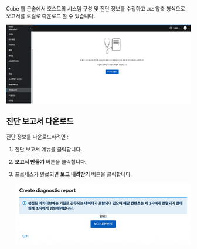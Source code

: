 Cube 웹 콘솔에서 호스트의 시스템 구성 및 진단 정보를 수집하고 .xz 압축 형식으로 보고서를 로컬로 다운로드 할 수 있습니다.

![cube-diagnostic.png](../../assets/images/cube-diagnostic.png)

## 진단 보고서 다운로드

진단 정보를 다운로드하려면 : 

1. 진단 보고서 메뉴를 클릭합니다.
2. **보고서 만들기** 버튼을 클릭합니다.
3. 프로세스가 완료되면 **보고 내려받기** 버튼을 클릭합니다.

    ![cube-diagnostic-end.png](../../assets/images/cube-diagnostic-end.png)